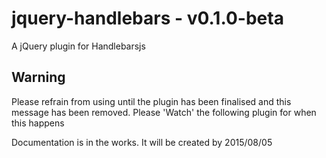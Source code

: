 # jquery-handlebars - v0.1.0-beta
A jQuery plugin for Handlebarsjs

## Warning
Please refrain from using until the plugin has been finalised and this message has been removed. Please 'Watch' the following plugin for when this happens

Documentation is in the works. It will be created by 2015/08/05